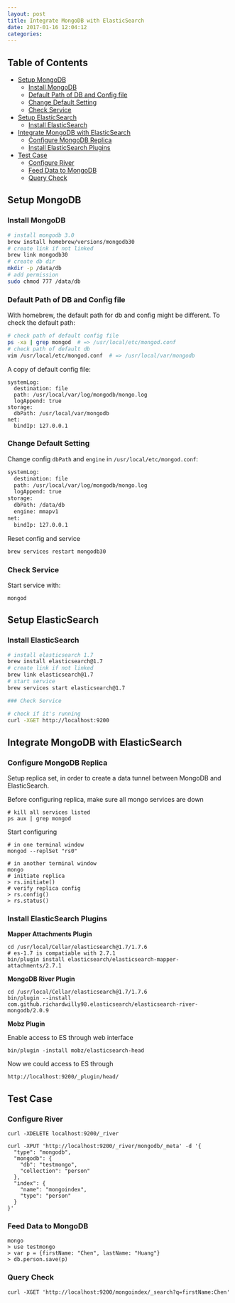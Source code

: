 ```yaml
---
layout: post
title: Integrate MongoDB with ElasticSearch
date: 2017-01-16 12:04:12
categories: 
---
```


## Table of Contents

* [Setup MongoDB](#setup-mongodb)
  * [Install MongoDB](#install-mongodb)
  * [Default Path of DB and Config file](#default-path-of-db-and-config-file)
  * [Change Default Setting](#change-default-setting)
  * [Check Service](#check-service)
* [Setup ElasticSearch](#setup-elasticsearch)
  * [Install ElasticSearch](#install-elasticsearch)
* [Integrate MongoDB with ElasticSearch](#integrate-mongodb-with-elasticsearch)
  * [Configure MongoDB Replica](#configure-mongodb-replica)
  * [Install ElasticSearch Plugins](#install-elasticsearch-plugins)
* [Test Case](#test-case)
  * [Configure River](#configure-river)
  * [Feed Data to MongoDB](#feed-data-to-mongodb)
  * [Query Check](#query-check)

## Setup MongoDB

### Install MongoDB

```bash
# install mongodb 3.0
brew install homebrew/versions/mongodb30
# create link if not linked
brew link mongodb30
# create db dir
mkdir -p /data/db
# add permission
sudo chmod 777 /data/db
```

### Default Path of DB and Config file

With homebrew, the default path for db and config might be different. To check the default path:

```bash
# check path of default config file
ps -xa | grep mongod  # => /usr/local/etc/mongod.conf
# check path of default db
vim /usr/local/etc/mongod.conf  # => /usr/local/var/mongodb
```

A copy of default config file:

```
systemLog:
  destination: file
  path: /usr/local/var/log/mongodb/mongo.log
  logAppend: true
storage:
  dbPath: /usr/local/var/mongodb
net:
  bindIp: 127.0.0.1
```

### Change Default Setting

Change config `dbPath` and `engine` in `/usr/local/etc/mongod.conf`:

```bash
systemLog:
  destination: file
  path: /usr/local/var/log/mongodb/mongo.log
  logAppend: true
storage:
  dbPath: /data/db
  engine: mmapv1
net:
  bindIp: 127.0.0.1
```

Reset config and service

```bash
brew services restart mongodb30 
```

### Check Service

Start service with:

```
mongod
```

## Setup ElasticSearch

### Install ElasticSearch

```bash
# install elasticsearch 1.7
brew install elasticsearch@1.7
# create link if not linked
brew link elasticsearch@1.7
# start service
brew services start elasticsearch@1.7

### Check Service

# check if it's running
curl -XGET http://localhost:9200
```

## Integrate MongoDB with ElasticSearch

### Configure MongoDB Replica

Setup replica set, in order to create a data tunnel between MongoDB and ElasticSearch.

Before configuring replica, make sure all mongo services are down

```
# kill all services listed
ps aux | grep mongod
```

Start configuring

```
# in one terminal window
mongod --replSet "rs0"
```

```
# in another terminal window
mongo
# initiate replica
> rs.initiate()
# verify replica config
> rs.config()
> rs.status()
```

### Install ElasticSearch Plugins

**Mapper Attachments Plugin**

```
cd /usr/local/Cellar/elasticsearch@1.7/1.7.6
# es-1.7 is compatiable with 2.7.1
bin/plugin install elasticsearch/elasticsearch-mapper-attachments/2.7.1
```

**MongoDB River Plugin**

```
cd /usr/local/Cellar/elasticsearch@1.7/1.7.6
bin/plugin --install com.github.richardwilly98.elasticsearch/elasticsearch-river-mongodb/2.0.9
```

**Mobz Plugin**

Enable access to ES through web interface

```
bin/plugin -install mobz/elasticsearch-head
```

Now we could access to ES through

```
http://localhost:9200/_plugin/head/
```

## Test Case

### Configure River

```
curl -XDELETE localhost:9200/_river
```

```
curl -XPUT 'http://localhost:9200/_river/mongodb/_meta' -d '{ 
  "type": "mongodb", 
  "mongodb": { 
    "db": "testmongo", 
    "collection": "person"
  }, 
  "index": {
    "name": "mongoindex", 
    "type": "person" 
  }
}'
```

### Feed Data to MongoDB

```
mongo 
> use testmongo
> var p = {firstName: "Chen", lastName: "Huang"}
> db.person.save(p)
```

### Query Check

```
curl -XGET 'http://localhost:9200/mongoindex/_search?q=firstName:Chen'
```
